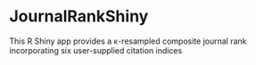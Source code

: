 # JournalRankShiny
This R Shiny app provides a κ-resampled composite journal rank incorporating six user-supplied citation indices
